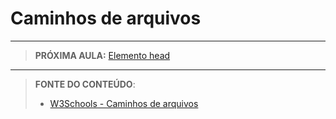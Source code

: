 # Caminhos de arquivos







---

> **PRÓXIMA AULA:** [Elemento head](../2.12-elemento-head)

***


> **FONTE DO CONTEÚDO**:
>
> - [W3Schools - Caminhos de arquivos](https://www.w3schools.com/html/html_filepaths.asp)

